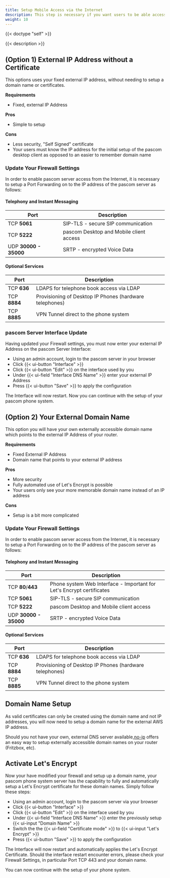 ```yaml
---
title: Setup Mobile Access via the Internet
description: This step is necessary if you want users to be able access your local on-premise pascom phone system when they are "on the move" via the pascom mobile app (Android & iOS) or the pascom desktop client
weight: 10
---
```

 
{{< doctype "self" >}}
 
{{< description >}}

## (Option 1) External IP Address without a Certificate

This options uses your fixed external IP address, without needing to setup a domain name or certificates.

**Requirements**

 * Fixed, external IP Address

**Pros**

 * Simple to setup 

**Cons**

 * Less security, "Self Signed" certificate
 * Your users must know the IP address for the initial setup of the pascom desktop client as opposed to an easier to remember domain name
 
### Update Your Firewall Settings

In order to enable pascom server access from the Internet, it is necessary to setup a Port Forwarding on to the IP address of the pascom server as follows: 

#### Telephony and Instant Messaging

| Port | Description |
| ---- | ------------ |
| TCP **5061** | SIP-TLS - secure SIP communication |
| TCP **5222** | pascom Desktop and Mobile client access |
| UDP **30000 - 35000** | SRTP - encrypted Voice Data |


#### Optional Services

| Port | Description |
| ---- | ------------ |
| TCP **636** | LDAPS for telephone book access via LDAP |
| TCP **8884**  | Provisioning of Desktop IP Phones (hardware telephones) |
| TCP **8885**  | VPN Tunnel direct to the phone system |

### pascom Server Interface Update

Having updated your Firewall settings, you must now enter your external IP Address on the pascom Server Interface: 

* Using an admin account, login to the pascom server in your browser
* Click {{< ui-button "Interface" >}}
* Click {{< ui-button "Edit" >}} on the interface used by you
* Under {{< ui-field "Interface DNS Name" >}} enter your external IP Address
* Press {{< ui-button "Save" >}} to apply the configuration

The Interface will now restart. Now you can continue with the setup of your pascom phone system.
 

## (Option 2) Your External Domain Name

This option you will have your own externally accessible domain name which points to the external IP Address of your router.

**Requirements**

 * Fixed External IP Address
 * Domain name that points to your external IP address

**Pros**

 * More security
 * Fully automated use of Let's Encrypt is possible
 * Your users only see your more memorable domain name instead of an IP address

**Cons**

 * Setup is a bit more complicated
 
### Update Your Firewall Settings

In order to enable pascom server access from the Internet, it is necessary to setup a Port Forwarding on to the IP address of the pascom server as follows: 

#### Telephony and Instant Messaging

| Port | Description |
| ---- | ------------ |
| TCP **80**/**443** | Phone system Web Interface - Important for Let's Encrypt certificates |
| TCP **5061** | SIP-TLS - secure SIP communication |
| TCP **5222** | pascom Desktop and Mobile client access |
| UDP **30000 - 35000** | SRTP - encrypted Voice Data |

#### Optional Services

| Port | Description |
| ---- | ------------ |
| TCP **636** | LDAPS for telephone book access via LDAP |
| TCP **8884**  | Provisioning of Desktop IP Phones (hardware telephones) |
| TCP **8885**  | VPN Tunnel direct to the phone system |

## Domain Name Setup

As valid certificates can only be created using the domain name and not IP addresses, you will now need to setup a domain name for the external AWS IP address.

Should you not have your own, external DNS server available,[no-ip](https://www.noip.com/) offers an easy way to setup externally accessible domain names on your router (Fritzbox, etc).

## Activate Let's Encrypt 

Now your have modified your firewall and setup up a domain name, your pascom phone system server has the capability to fully and automatically setup a Let's Encrypt certificate for these domain names. Simply follow these steps:

* Using an admin account, login to the pascom server via your browser
* Click {{< ui-button "Interface" >}}
* Click {{< ui-button "Edit" >}} on the interface used by you
* Under {{< ui-field "Interface DNS Name" >}} enter the previously setup {{< ui-input "Domain Name" >}}
* Switch the the {{< ui-field "Certificate mode" >}} to {{< ui-input "Let's Encrypt" >}}
* Press {{< ui-button "Save" >}} to apply the configuration

The Interface will now restart and automatically applies the Let's Encrypt Certificate. Should the interface restart encounter errors, please check your Firewall Settings, in particular Port TCP 443 and your domain name.

You can now continue with the setup of your phone system.